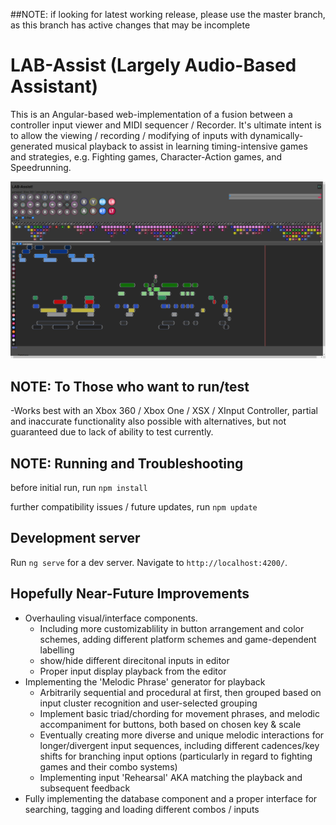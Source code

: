 ##NOTE: if looking for latest working release, please use the master branch, as this branch has active changes that may be incomplete 
# LAB-Assist (Largely Audio-Based Assistant)

This is an Angular-based web-implementation of a fusion between a controller input viewer and MIDI sequencer / Recorder. It's ultimate intent is to allow the viewing / recording / modifying of inputs with dynamically-generated musical playback to assist in learning timing-intensive games and strategies, e.g. Fighting games, Character-Action games, and Speedrunning.

![LAB-Assist2](src/assets/LAB-Assist2.png)

## NOTE: To Those who want to run/test

-Works best with an Xbox 360 / Xbox One / XSX / XInput Controller, partial and inaccurate functionality also possible with alternatives, but not guaranteed due to lack of ability to test currently.

## NOTE: Running and Troubleshooting

before initial run, run `npm install`

further compatibility issues / future updates, run `npm update`

## Development server
Run `ng serve` for a dev server. Navigate to `http://localhost:4200/`.

## Hopefully Near-Future Improvements

- Overhauling visual/interface components.
  - Including more customizablility in button arrangement and color schemes, adding different platform schemes and game-dependent labelling
  - show/hide different direcitonal inputs in editor
  - Proper input display playback from the editor
- Implementing the 'Melodic Phrase' generator for playback
  - Arbitrarily sequential and procedural at first, then grouped based on input cluster recognition and user-selected grouping
  - Implement basic triad/chording for movement phrases, and melodic accompaniment for buttons, both based on chosen key & scale
  - Eventually creating more diverse and unique melodic interactions for longer/divergent input sequences, including different cadences/key shifts for branching input options (particularly in regard to fighting games and their combo systems)
  - Implementing input 'Rehearsal' AKA matching the playback and subsequent feedback
- Fully implementing the database component and a proper interface for searching, tagging and loading different combos / inputs
